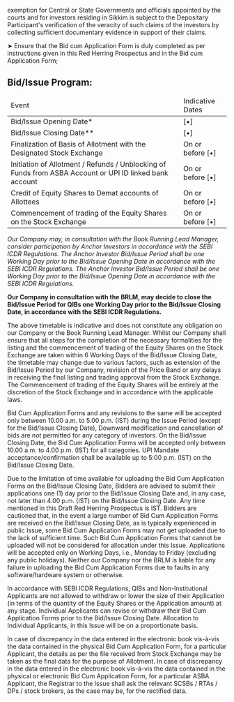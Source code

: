 exemption for Central or State Governments and officials appointed by the courts and for investors residing in Sikkim is
subject to the Depositary Participant's verification of the veracity of such claims of the investors by collecting sufficient
documentary evidence in support of their claims.

➤ Ensure that the Bid cum Application Form is duly completed as per instructions given in this Red Herring Prospectus and in the Bid cum Application Form;

## Bid/Issue Program:

<table><thead><tr><td>Event</td><td>Indicative Dates</td></tr></thead><tbody><tr><td>Bid/Issue Opening Date*</td><td>[•]</td></tr><tr><td>Bid/Issue Closing Date**</td><td>[•]</td></tr><tr><td>Finalization of Basis of Allotment with the Designated Stock Exchange</td><td>On or before [•]</td></tr><tr><td>Initiation of Allotment / Refunds / Unblocking of Funds from ASBA Account or UPI ID linked bank account</td><td>On or before [•]</td></tr><tr><td>Credit of Equity Shares to Demat accounts of Allottees</td><td>On or before [•]</td></tr><tr><td>Commencement of trading of the Equity Shares on the Stock Exchange</td><td>On or before [•]</td></tr></tbody></table>

*Our Company may, in consultation with the Book Running Lead Manager, consider participation by Anchor Investors in accordance with the SEBI ICDR Regulations. The Anchor Investor Bid/Issue Period shall be one Working Day prior to the Bid/Issue Opening Date in accordance with the SEBI ICDR Regulations. The Anchor Investor Bid/Issue Period shall be one Working Day prior to the Bid/Issue Opening Date in accordance with the SEBI ICDR Regulations.*

**Our Company in consultation with the BRLM, may decide to close the Bid/Issue Period for QIBs one Working Day prior to the Bid/Issue Closing Date, in accordance with the SEBI ICDR Regulations.**

The above timetable is indicative and does not constitute any obligation on our Company or the Book Running Lead Manager. Whilst our Company shall ensure that all steps for the completion of the necessary formalities for the listing and the commencement of trading of the Equity Shares on the Stock Exchange are taken within 6 Working Days of the Bid/Issue Closing Date, the timetable may change due to various factors, such as extension of the Bid/Issue Period by our Company, revision of the Price Band or any delays in receiving the final listing and trading approval from the Stock Exchange. The Commencement of trading of the Equity Shares will be entirely at the discretion of the Stock Exchange and in accordance with the applicable laws.

Bid Cum Application Forms and any revisions to the same will be accepted only between 10.00 a.m. to 5.00 p.m. (IST) during the Issue Period (except for the Bid/Issue Closing Date), Downward modification and cancellation of bids are not permitted for any category of investors. On the Bid/Issue Closing Date, the Bid Cum Application Forms will be accepted only between 10.00 a.m. to 4.00 p.m. (IST) for all categories. UPI Mandate acceptance/confirmation shall be available up to 5:00 p.m. (IST) on the Bid/Issue Closing Date.

Due to the limitation of time available for uploading the Bid Cum Application Forms on the Bid/Issue Closing Date, Bidders are advised to submit their applications one (1) day prior to the Bid/Issue Closing Date and, in any case, not later than 4.00 p.m. (IST) on the Bid/Issue Closing Date. Any time mentioned in this Draft Red Herring Prospectus is IST. Bidders are cautioned that, in the event a large number of Bid Cum Application Forms are received on the Bid/Issue Closing Date, as is typically experienced in public Issue, some Bid Cum Application Forms may not get uploaded due to the lack of sufficient time. Such Bid Cum Application Forms that cannot be uploaded will not be considered for allocation under this Issue. Applications will be accepted only on Working Days, i.e., Monday to Friday (excluding any public holidays). Neither our Company nor the BRLM is liable for any failure in uploading the Bid Cum Application Forms due to faults in any software/hardware system or otherwise.

In accordance with SEBI ICDR Regulations, QIBs and Non-Institutional Applicants are not allowed to withdraw or lower the size of their Application (in terms of the quantity of the Equity Shares or the Application amount) at any stage. Individual Applicants can revise or withdraw their Bid Cum Application Forms prior to the Bid/Issue Closing Date. Allocation to Individual Applicants, in this Issue will be on a proportionate basis.

In case of discrepancy in the data entered in the electronic book vis-à-vis the data contained in the physical Bid Cum Application Form, for a particular Applicant, the details as per the file received from Stock Exchange may be taken as the final data for the purpose of Allotment. In case of discrepancy in the data entered in the electronic book vis-à-vis the data contained in the physical or electronic Bid Cum Application Form, for a particular ASBA Applicant, the Registrar to the Issue shall ask the relevant SCSBs / RTAs / DPs / stock brokers, as the case may be, for the rectified data.